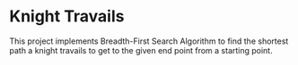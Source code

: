 <h1>Knight Travails</h1>
<p>This project implements Breadth-First Search Algorithm to find the shortest path a knight travails to get to the given end point from a starting point.</p>

